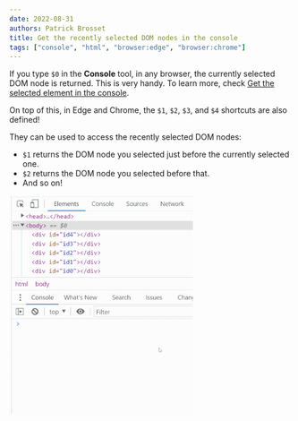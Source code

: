 ```yaml
---
date: 2022-08-31
authors: Patrick Brosset
title: Get the recently selected DOM nodes in the console
tags: ["console", "html", "browser:edge", "browser:chrome"]
---
```

If you type `$0` in the **Console** tool, in any browser, the currently selected DOM node is returned. This is very handy. To learn more, check [Get the selected element in the console](/tips/en/get-current-element-in-console).

On top of this, in Edge and Chrome, the `$1`, `$2`, `$3`, and `$4` shortcuts are also defined!

They can be used to access the recently selected DOM nodes:

* `$1` returns the DOM node you selected just before the currently selected one.
* `$2` returns the DOM node you selected before that.
* And so on!

![Chrome DevTools, with the Elements and Console tools shown. 5 DOM nodes are selected, one after the other, and then the $0, $1, $2, $3, and $4 shortcuts are used in the Console, showing how they refer to the previously selected DOM nodes](/assets/img/get-recently-selected-dom-nodes-in-console.gif)

